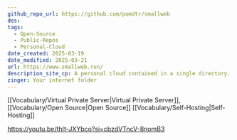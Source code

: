 ```yaml
---
github_repo_url: https://github.com/pomdtr/smallweb
des: 
tags:
  - Open-Source
  - Public-Repos
  - Personal-Cloud
date_created: 2025-03-19
date_modified: 2025-03-21
url: https://www.smallweb.run/
description_site_cp: A personal cloud contained in a single directory.
zinger: Your internet folder
---
```

[[Vocabulary/Virtual Private Server|Virtual Private Server]], [[Vocabulary/Open Source|Open Source]] [[Vocabulary/Self-Hosting|Self-Hosting]]


https://youtu.be/thIt-JXYbco?si=cbzdVTncV-8nomB3